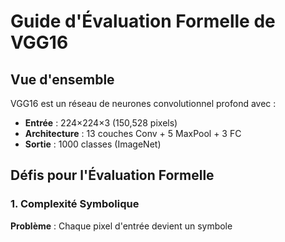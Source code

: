 # Guide d'Évaluation Formelle de VGG16

## Vue d'ensemble

VGG16 est un réseau de neurones convolutionnel profond avec :
- **Entrée** : 224×224×3 (150,528 pixels)
- **Architecture** : 13 couches Conv + 5 MaxPool + 3 FC
- **Sortie** : 1000 classes (ImageNet)

## Défis pour l'Évaluation Formelle

### 1. Complexité Symbolique

**Problème** : Chaque pixel d'entrée devient un symbole
